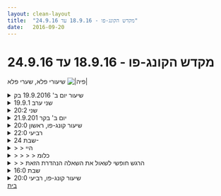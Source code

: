 ```yaml
---
layout: clean-layout
title:  "מקדש הקונג-פו - 18.9.16 עד 24.9.16"
date:   2016-09-20
---
```

# מקדש הקונג-פו - 18.9.16 עד 24.9.16 
שיעורי פלא, שערי פלא <img src="http://www.timg.co.il/tapuzForum/images/Emo230.gif" alt="|פיה|">

<details>
                    <summary>שיעור יום ב' 19.9.2016 בק</summary>
                    אתמול קיבלתי הנחיה מיוחדת מבן והיא להתחיל את השיעור שלי בשעה 6:45 מול מסך המחשב שלי ולהשתמש באופן חופשי בשלושת המרחבים הבסיסיים של ה&quot;שער הפנימי&quot;.<br> <br> התחלתי בשעה המיועדת, לאחר שהכנתי את הסביבה כבר כמה דקות קודם לכן.<br> פתחתי את שלושת המרחבים בחלונות נפרדים במחשב כדי שתהיה לי גישה חופשית לשלושתם.<br> לא ידעתי מה לכתוב אז התחלתי לטייל בעיניים וללכת לאן שהעיניים שלי ייקחו אותי. קראתי שני מאמרים/שיתופים של בן ב&quot;פורום שמבאלה&quot; שצדו את עיניי. קודם את &quot;המאבק שלי&quot; / &quot;הבניה שלי&quot; / &quot;הצמיחה שלי&quot;. נהניתי לקרוא אך לא הרגשתי שיש לי משהו משלי לומר על כך בתגובה.<br> א&quot;כ קראתי את &quot;הפרקים ואני&quot;, גם את הזה קראתי בעניין רב ובהנאה ולאחר מכן חשתי רצון לספר על עצמי. זה הרגיש לי כהזדמנות נהדרת לסכם לעצמי את התהליכים שעברתי עד כה והייתה לי תחושה שאולי זה גם יתקן לי כמה מסקנות שלי על כך. יכולתי לראות שלאחר סיום הכתיבה של השיתוף שלי תחת הכותרת &quot;סוגי למידה או הליכה בתוך תהליך הלמידה&quot;, קיבלתי יורת בהירות ויכולתי להרגיש יותר גאווה על הדרך הארוכה ומדהימה שעברתי, גם לפני שהתחלתי בלימודי קונג פו וגם מאז שהתחלתי באימוני הקונג פו שלי. <br> אני מרגישה אחרי זה מלאת אור ועם שמחה בלב, בנוסף לגאווה עדינה.
                  </details><details>
                    <summary>שני ערב 19.9.1</summary>
                    כמה עקבות מהשיעור..<br> <br> אפשר לאנשים להכיר את עצמם טוב יותר<br> <br> אפשר לך להכיר את עצמך טוב יותר<br> <br> היה מודע לשקט ולמה שהוא לא שקט בתוכך. שים לב שמה שהוא לא שקט הוא לא בחירה שלך<br> <br> התחבר לשקט, פעל מתוכו, תן לא לאפשר שינוי במה שהוא לא שקט<br> <br> תן&nbsp;&nbsp;לאושר שבתוכך להציף אותך והיה מודע גם לסבל שקיים ותן לא מקום<br> <br> היה אדיב לכל אדם שאתה פוגש שכן הוא עשוי להיות בקרב על החיים שלו<br> <br> &quot;רק להיום, אל תכעס.<br> אל תדאג, והיה אסיר תודה.<br> עבוד קשה והיה אדיב לכל אדם&quot; <br> אוסואי<br> מתוך חוברת הדרכה של הירושי דוי.
                  </details><details>
                    <summary>שני 20:2</summary>
                    משתתפים: <br> מיכל, ריב, עיליי, ישי, מורן, אסא, דניאל<br> <br> עקבות מהשיעור<br> <br> - לדעת מה אני מנסה ליצור בשיעור, להשקיע בלדעת מה אני מנסה שיהיה<br> <br> - לנקות את הצורך מהכוונה. מהניסיון. לצאת ממקום מסופק.<br> <br> - להתאמן בלראות יותר <br> <br> - בתרגול ידיים, או כל סוג של עבודת זוגות, לשמור על המרכז שלי. (יישום של לנקות את הצורך מהכוונה). <br> <br> - להניח לדברים להיות כמו שהם מתוך השקט<br> <br> - לקחת איתי אל השקט דברים שאינם שקט ולתת להם לטבול בו<br> <br> - אני הוא השקט הזה. גם אם ברגע מסויים אני משהו אחר. אני יכול להניח חהם להיות. ואם אני משהו אחר, אני יכול להתרכך ולהיעשות יותר אוורירי לו.<br> <br> תודה!!!<br>
                  </details><details>
                    <summary>יום ב' בקר 21.9.201</summary>
                    הגעתי לנקודת המפגש בזמן, הייתי ראשונה. התיישבת בנינוחות. לאחר כמה דקות הגיע דרור.<br> בערך בשעה 6:55 הגיע בן הוא הונחה אותי להנחות את שנינו (אינגריד ודרור) לרחבה שמאחורי האגף החדש של מוזיאון תל אביב.<br> קיבלנו הנחיה לצעד לנקודה הבאה תוך כדי שמפיקים הנאה מרבית מעצם ההליכה. בכניסה לרחבת הכניסה של המרכז לאומנויות הבמה עצרנו לרגע, התעדנו מה הייתה מידת הצלחתנו עד כה וקיבלנו הנחיה נוספת לתרגול: לשים לב לנשמה ולהפוך אותה לכלי כנוסף להפקת הנאה.<br> הגענו לנקודת המפגש, קיבלנו הנחיה להניח תיקים ולהתחיל בעבודת הגמשה עצמית לפי בחירה, עם אופציה לחלוץ נעליים כדי להתאמן יחפים. אני חלצתי את הנעליים, דרוד נשאר עם נעליים.<br> בן הגיעה ונתן לנו הנחיה חדשה: הוא ביקש מדרור להנחות אותנו. דרור היה מופתע וחשב וחשב. בן העיר לו שלא יסתבך אלא ייתן בינתיים משהוא פשוט: דרור בחר ב: להתמתח. בן העיר לי שאני מחקה את דרור במקום לבצע תנועות מתוכי. בן דיבר על ההבדל שבביצוע הנחיות בין אם אני עצמי מנחה לבין אם מישהו אחר מנחה. היה מעניין לשים לב לזה. ראיתי דברים חדשים בזכות זה. <br> לאחר מכן בן הנחה אותנו להשתמש בתנועות 5 החיות כדי להשתדרג (לא זוכרת מה הוא אמר). לאחר זמן קצר בן ניגש אלי והנחה אותי להפוך את התנועות למשהו שהוא שלי, לא איזו הנחיה חיצונית או חיבור של הנחיות חיצוניות שקיבלתי בעבר. עבדתי על להפוך את זה לשלי. היה מאתגר אבל גם נהניתי מזה. בבת אחת השתרגה לי רמת האנרגיה.<br> לאחר מכן קיבלנו מבן הנחיה להוסיף כמה שיותר בעיטות תוך ביצוע הפורם. זה היה מאתגר ומבלבל. כדי להתמודד עם האתגר חזרתי כמה וכמה פעמים על סט תנועות חלקי כדי להפנים אותן יותר טוב ואז הוספתי בעיטה.<br> בהמשך בן הנחה אותי ואת דרור לעמוד זה מול זו&nbsp;&nbsp;עם רגל אחת קדימה, יד קדמית חופשית ויד אחורית מוחזקת מאחורי הגב כשהמטרה לשאוף לגעת כמה שיותר בגוף הפרטנר ולמנוע ממנו כמה שיותר שייגע בי, תוך אפשרות להחליף צד ללא התראה. היה מעניין, דרור היה פרטנר מאתגר מעבר למצופה. הוא היה זרור וחזק מבלי להיות נוקשה. לשנינו היו כמה הצלחות.<br> בהמשך קיבלנו הנחיה להתיישב על המעקה בתנוחה נוחה ולאחר מכן לעצום עיניים ולהעמיק את הנוחות תוך כדי תשומת לב לתחושות בגוף.<br> לאחר מכן התבקשנו להתאמן בתנועות התגלגלות על הגב. מאוד מאתגר עבור בשל העקמת שלי. השתדלתי. תוך כדי כך בן העיר לי על שאני מושכת את הרש לאחור תוך כדי התגלגלות לאחור, במקום לכנס את הרש פנימה קרוב לחזה. השתדלתי לתקן את זה.<br> לאחר מכן שוב הונחינו להתיישב על המעקה בנוחות ולשים לב תחילה לשני דברים: לשבת בנוחות בתוך התנוחה, ולשים לב לכל מיני תחושות בגוף, ולו השולית ביותר. ביקשתי תזכורת מה הן 2 ההנחיות כי זכרתי רק אחת. בן הסביר שבמצב כזה ארוויח יותר מזה שאתמקד בהנחיה שברורה לי מאשר להיות כל כולי עסוקה או טרודה בלנסות להיזכר מה היא ההנחיה השנייה. זה היה שעור מעניין מאוד, יכולתי לראות כמה זה נכון עבורי.<br> א&quot;כ בן הוסיף הנחיה שלישית: לפיק מתוך זה הנאה (? לא בטחה שאני זוכרת נכון)?<br> לאחר כמה דקות בן ביקש ממני להמשיך להנחות את השיעור - ללא הגבלות ועד תומו - של שנינו ונפרד מאתנו.<br> הנחיתי אותנו תחילה להעמיק את ההנאה שבתנוחוה שלנו ולאחר מכן קיבלנו הנחיה להעלות בדעתנו (בלב) 3 איכיות שאנחנו רוצים להזמין אל תול היום והמשך השבוע ולהגיד בקול רם &quot;יש&quot; כשיהיו לנו 3. דרור אמר &quot;יש&quot; לפניי. אני בחרתי ב: &quot;שלווה, בהירות, הנאה&quot;. דרור אמר: &quot;נינוחות, ...&quot; ועוד משהו. א&quot;כ הוספנו באופן חופשי עוד כמה איכויות: אני הוספתי &quot;מפוקסות, חדות, בחירה (להיות בבחירה, לא באוטומט או בתגובה), שלווה, רוגע, הנאה...&quot;. בזאת הסתיים השיעור שלנו.<br> היה מהנה ומשמעותי מאוד. <br>
                  </details><details>
                    <summary>שיעור קונג-פו, ראשון 20:0</summary>
                    התחלתי את השיעור שלי במדיטציה נעימה כשאחריה הרגשתי אנרגטי יותר.<br> <br> בהמשך שיעור הנהדר למדתי ותרגלתי בין היתר:<br> היכולת לפתוח חלון זמן לעשייה<br> היכולת להקיף בעיגול פעולה שלא הכי מתאים לי לעשות באותו הרגע<br> על תקשורת ללא מילים – לראות את האדם, להרגיש אותו ואת עצמי.<br> להיות עצמי באמת<br> על מחסומים וכיצב לעבור אותן בעזרת עשייה פשוטה<br> <br> כל אחד מאלה יכול בקלות להפוך לנושא מרכזי בשיעור ואני שמח שיצא לי לגעת ולהתקדם בכולם.<br> <br> היו איתי בשיעור: איל, יניב, עופר ובעז
                  </details><details>
                    <summary>רביעי 22:0</summary>
                    משתתפים: ריב, שמואל ואסא<br> החל ב- 21:00<br> השיעור שבתוך השיעור - 21:50<br> הסתיים - 23:30 <br> <br> שיעור מופלא ממש!<br> <br> עקבות מתוכו:<br> בהכנה לשיעור הייתי עייף מאוד, אבל היה לי זמן, אז התיישבתי בנוחות ונתתי לשאלה המנחה הראשונה שקיבלתי: שאל את עצמך פנימית: מה רצוני לקבל בשיעור הערב?, לנוח איתי במוח תוך שאני ממש כמעט ונרדם כזה. זה היה מאוד מאוד יעיל.<br> כשהתעוררתי מזה, הייתה לי רשימה פשוטה שהלכה והתגבשה במהירות. <br> <br> -לגשת אל השיעור ממקום חדש לגמרי (כמו אל פורמה)<br> <br> -מכיר את המצב הזה שבו אתה שואל את עצמך בחוסר סבלנות, לפעמים ממש בחרדה, [נו אני כבר בן כך וכך] מתי כבר אני אהיה &quot;ככה?&quot; (במצב הגבוה ההוא שאתה חולם עליו). אז תגיד, מה זה בדיוק ה-&quot;ככה&quot; שלך? בוא נעבוד קצת על להיות ככה.<br> <br> - ניסוח של ה-&quot;ככה&quot; כפי שהוא משתקף בכל אחד משש האמנים<br> *חווה אלברשטיין (תודה ריב!!!) - אני חופשי וחסר גבולות באמנות שלי.<br> איך זה משתקף בכל אומן? למשל באמן הלמידה: &quot;להיות מסוגל להגיע לכל רמה שאני בוחר בה בכל מה שאני בוחר ללמוד&quot;. <br> <br> -הליכה ארוכה כבסיס לעבודות פוריות בעזרת הליכה.<br> ללכת כאילו שזה הולך להימשך כמה ימים (כשאתה בכושר לזה, וממש בא לך על זה)<br> לשחק עם הנעילה של הברכיים בהליכה<br> ללכת כאילו שהרגליים מדוושות באופניים (מרפא ומדהים, תודה שמואל!!) <br> להפיל את המשקל קדימה ולתת לרגליים לפעול מכוח המשקל <br> ההליכה מרפאת, משדרגת, מטעינה באנרגיה<br> ועוד....<br> <br> -לתת תמונות/ הצצות מתוך מצבים עתידיים גבוהים (שבהם אני &quot;ככה&quot;)<br> *אני יושב בחצר ביתי, מין גן יפה, שותה תה ירוק ומעשן סיגריה (סורי :) זה מה שהיה שם), חזרתי מהרצאה מול הרבה מאוד אנשים ויש לי שמחה בבטן מזה. יש שקט עמוק וחגיגי. משהו יפני כזה.<br> <br> -בסביבת קרב רך מאוד, עובדים על פיתוח אמן לחימה. בסבלנות, בחקירה, אין לאף אחד מאיתנו מה להוכיח. <br> <br> - תו שקט כחול בודד - מדריך אל &quot;ארץ הפיות&quot;.<br> <br> -הדברים שניתן לעשות ברגע כזה (ללא הנחיה) שיעצימו את הלמידה שלי<br> *משקפי ההזדמנויות: כל דבר הוא הזדמנות. כל נשימה, כל תזוזה, כל זיכרון.<br> *להסתכל על עבודה קודמת ועל השיעור ולהוציא משם הצלחות ודברים טובים<br> <br> - שיתוף בהתבוננויות והצלחות מתוך העבודה. לזכור את הדברים הטובים<br> *פלישה כמבצר (ברך ואגרוף ביחד)<br> *הקונג פו של הגמד המקיאווליסט - באיזה שלב שיחקתי מין דמות גרוטסקית עלובה-מצחיקה, עקומה ואפילו קצת מרושעת כזאת. משום מה היה לי שם מלא חופש ועוצמה.<br> *עמידות קרב נמוכות רבות עוצמה שימשו לי פתאום כמין עמדת מוצא מדהימה שנתנה לי המון כוח. <br> *תנופה תנועתית. אש. עבודה מלאת תשוקה וכיף<br> *ניקוי הצורך מהכוונה<br> *להיות בלמידה ובמחקר<br> <br> -להיות לרגע ללא עבר וללא עתיד<br> <br> היה לי שיעור כל כך אדיר. תודה!!!
                  </details><details>
                    <summary>שבת 24-</summary>
                    רגעים משמעותיים מהשיעור:<br> <br> # תרגול בעיטת נעיצה קדמית - בעיטות בהליכה:<br> &nbsp;&nbsp; עובד על מציאת מצב שבו אני לא נשען קדימה, ועדיין מסוגל לצמצם טווח במהירות ולהפיק בעיטה ארוכה עם שפע של כוח<br> &nbsp;&nbsp; אחרי כ-150 בעיטות אני פתאום נחשף למערכת קשרים בין הברך, לאגן ולכף הרגל. שמאפשרים לי ביחד לייצר מבנה חזק<br> &nbsp;&nbsp; ולתמנע כוח התפצפצותי בקלות. <br> <br> % במהלך משימת הדרכה לסיגל ועומרי התבקשתי להציג להם תנועות בסיסיות מאמנות הלחימה. <br> &nbsp;&nbsp;&nbsp;&nbsp;הצגתי להם תנועת אגרוף אחורי ששולב בה סיבוב של העקב האחורי. התלמיד שהוביל את השיעור <br> &nbsp;&nbsp;&nbsp;&nbsp;הסתייג ואמר שהתנועה היא תנועה מורכבת ושיש ואריאציות פשוטות יותר של אגרוף, והדגים תנועה <br> &nbsp;&nbsp;&nbsp;&nbsp;קצרה יותר בלי העקב. במיינד שלי זה נתפס ישר כשידור של אמונה מגבילה. <br> &nbsp;&nbsp;&nbsp;&nbsp;<br> &nbsp;&nbsp;&nbsp;&nbsp;- אגרוף עם סיבוב עקב, אינו תנועה מורכבת יותר מאגרוף בלי סיבוב עקב. <br> &nbsp;&nbsp;&nbsp;&nbsp;- שתיהן תנועות מורכבות או פשוטות תלוי באיזו רזולוציה עובדים עליהן. <br> &nbsp;&nbsp;&nbsp;&nbsp;<br> &nbsp;&nbsp;&nbsp;&nbsp;זה הרגיש לי כמו מידע שחשוב להעביר. ציינתי שלראות עיניי התנועה מאוד פשוטה, ושפשוט צריך<br> &nbsp;&nbsp;&nbsp;&nbsp;לתזמן את סיבוב העקב עם שליחת האגרוף.<br> &nbsp;&nbsp;&nbsp;&nbsp;הרגשתי שזה עורר בתלמיד המוביל הרגשה תרעומת והתנגדות. <br> &nbsp;&nbsp;&nbsp;&nbsp;אצל התלמידים זה גם אולי הסב את תשומת הלב מהדגש אל המפגש בינו וביני. <br> &nbsp;&nbsp;&nbsp;&nbsp;מצד שני זה הרגיש לי כמו עניין חשוב: בלימודי תנועה יש מספיק היררכיות אמיתיות בין <br> &nbsp;&nbsp;&nbsp;&nbsp;תנועות קשות/מורכבות לתנועות פשוטות/קלות. אין צורך להוסיף היררכיות דמיוניות.<br> <br> &nbsp;&nbsp;&nbsp;&nbsp;לקראת סוף השיעור הזה הרבה מהתלמידים כששיתפנו בנקודות משמעותיות שאנחנו רוצים <br> &nbsp;&nbsp;&nbsp;&nbsp;לקחת איתנו מהשיעור הזה הרוב הכולל של התלמידים ציינו את הנקודה הזאת. <br> <br> &nbsp;&nbsp;&nbsp;&nbsp;אוקיי - אז שני שערים משמעותיים: מתודיקה של הדרכה, ושער בתקשורת עם קולגות<br> &nbsp;&nbsp;&nbsp;&nbsp;איך להעביר מסר &#39;חתרני&#39; בלי לעורר תחושת תרעומת?<br> <br> ^&nbsp;&nbsp;עבודת גוף - בתחילת השיעור הגוף שלי היה נוקשה ומכווץ מאימוני השבוע. <br> &nbsp;&nbsp;&nbsp;&nbsp;אחת המטרות שלי הייתה לצאת ממנו עם גוף משוחרר, קליל ומרחף. באמצעות <br> &nbsp;&nbsp;&nbsp;&nbsp;מתיחות ושיחרורים הגעתי למצב הזה.<br> <br> <br> &nbsp;&nbsp;&nbsp;&nbsp;&nbsp;&nbsp;&nbsp;&nbsp; <br>
                  </details><details>
                    <summary>> > היי</summary>
                    לגבי הרגע בשיעור שהתייחסת אליו, שני דברים שעולים בי שיכולים היו לעזור לנו בסיטואציה ההיא:<br> <br> א. אם במקום לומר שמה שיואב מדגים הוא טכניקה יחסית משוכללת, לומר לך שזה קצת יותר משוכלל ממה שהתכוונתי ולבקש שתיתן לנו משהו עוד יותר בסיסי מזה.<br> <br> ב. אם אתה, אחרי שאמרתי את זה, היית אומר משהו כמו &quot;אה, סבבה, זה לא תנועה כזאת משוכללת, אבל אני מבין שהתכוונת לדברים עוד יותר בסיסיים מזה&quot;. ככה אתה יכול גם לא לוותר על העמדה שלך, גם לשדר שמדובר במשהו מאוד פשוט, וגם לא לתרום ליצירת חיכוך באותו רגע. <br>
                  </details><details>
                    <summary>> > > > כלומ</summary>
                    ב. הוא בלי קשר ל-א. כן?<br> כל אחד משני הדברים הללו עומד לבדו.
                  </details><details>
                    <summary>> > הרגש חופשי לשאול את השאלה הנהדרת הזאת</summary>
                    ביומן השיעורים או במרחב השאלות.<br> <br> אם ביומן השיעורים, אז בתגובה לשיעור הנוכחי כמובן, לפי הכללים המפורטים מעלה.<br><br><table width='70%' cellpadding='0' cellspacing='0' bgcolor='#C6C7C6'><tr><td height='1'></td></tr></table><br><b>מדברים על מדיטציה:</b> <a href="http://forums.tapuz.co.il/meditation" target="_blank">http://forums.tapuz.co.il/meditation</a><br/><br/>לומדים את אמנות המדיטציה: <a href="http://www.ThePracticalMeditation.com" target="_blank" rel=nofollow>www.ThePracticalMeditation.com</a><br/>לומדים את אמנות היכולת: <a href="http://www.MagicalChanging.com" target="_blank" rel=nofollow>www.MagicalChanging.com</a>
                  </details><details>
                    <summary>שבת 16:0</summary>
                    משתתפים: יואב, מורן, עומרי, אסא וסיגל<br> התחלה: 15:00<br> סיום: 19:30 לערך<br> <br> בשיעור הראשון: מקדש השבילים <br> - שקט, למידה, זוהר, התקדמות<br> <br> בשיעור השני: תרגול מצויין באמנות ההגשמה<br> <br> למידה מצויינת.<br> תודה!!
                  </details><details>
                    <summary>שיעור קונג-פו, רביעי 20:0</summary>
                    בשיעור הנפלא הזה הגיעו אליי מספר מתנות – חלקן הגיעו אליי מבחוץ וחלקן הענקתי לעצמי. בכולן עשיתי שימוש נהדר...<br> <br> מתנה ראשונה קשורה לניקוי המיינד מכל מני דברים מיותרים שאיני צריך או איני רוצה אותם עוד. מדובר בעצם בסדרה של תרגולים שזו הייתה מטרתן.<br> <br> מתנה נוספת הייתה כאשר קיבלתי כדגש להיות במצב של מנוחה כאשר סביבת העבודה שלי היא חופשית. היה לי נעים וטוב להרפות או להתייחס אחרת לכל מני &quot;צריכים&quot; שיש בי. היה לי מעולה לשים לב לכך שיש בתוכי &quot;זרעים&quot; רבים שכבר כבר קיימים בתוכי. ההבנה שייתכן והם עצמאיים ומתפתחים לבד וגם שיש לי את האפשרות לטפח אותם באופן אקטיבי הייתה מאד מעצימה. <br> <br> מתנה שלישית קשורה לעבודה עם תשומת לב לגוף, ובהמשך, לצד השני של המטבע – להעלים את עצמי מהסביבה החיצונית. בחלק הראשון יצרתי תשומת לב עמוקה לגוף ולחלקים נרחבים ממנו ואילו בחלק השני רוב המודעות שלי הייתה כלפי חוץ והניסיון להעלים את עצמי יצר תחושה מאד ייחודית.<br> <br> מתנה רביעית קשורה לאמנות הראייה ושיפור הראייה כשאני מתמקד בשלושה פרמטרים: הנאה, חדות והרפייה.<br> <br> שיעור נהדר!<br> תודה!
                  </details><a href="javascript:history.back()">בית</a>